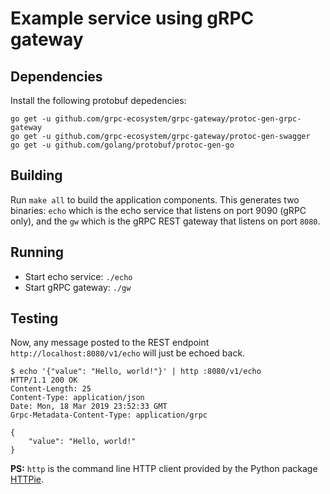 # Example service using gRPC gateway

## Dependencies

Install the following protobuf depedencies:

```
go get -u github.com/grpc-ecosystem/grpc-gateway/protoc-gen-grpc-gateway
go get -u github.com/grpc-ecosystem/grpc-gateway/protoc-gen-swagger
go get -u github.com/golang/protobuf/protoc-gen-go
```

## Building

Run `make all` to build the application components. This generates two binaries:
`echo` which is the echo service that listens on port 9090 (gRPC only), and the
`gw` which is the gRPC REST gateway that listens on port `8080`.

## Running

- Start echo service: `./echo`
- Start gRPC gateway: `./gw`

## Testing

Now, any message posted to the REST endpoint `http://localhost:8080/v1/echo`
will just be echoed back.

```
$ echo '{"value": "Hello, world!"}' | http :8080/v1/echo
HTTP/1.1 200 OK
Content-Length: 25
Content-Type: application/json
Date: Mon, 18 Mar 2019 23:52:33 GMT
Grpc-Metadata-Content-Type: application/grpc

{
    "value": "Hello, world!"
}
```

**PS:** `http` is the command line HTTP client provided by the Python package
[HTTPie](https://httpie.org/).
